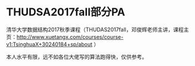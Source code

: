# THUDSA2017fall部分PA

清华大学数据结构2017秋季课程（THUDAS2017fall，邓俊辉老师主讲，课程主页：http://www.xuetangx.com/courses/course-v1:TsinghuaX+30240184+sp/about ）

本人水平有限，远不如各位大佬写的算法跑得快，仅供参考。

